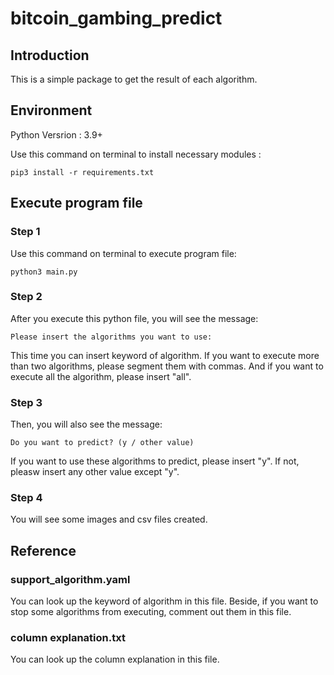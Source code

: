 # bitcoin_gambing_predict
## Introduction
This is a simple package to get the result of each algorithm.

## Environment
Python Versrion : 3.9+

Use this command on terminal to install necessary modules : 
```
pip3 install -r requirements.txt
```

## Execute program file
### Step 1
Use this command on terminal to execute program file:
```
python3 main.py
```
### Step 2
After you execute this python file, you will see the message:
```
Please insert the algorithms you want to use:
```
This time you can insert keyword of algorithm. 
If you want to execute more than two algorithms, please segment them with commas.
And if you want to execute all the algorithm, please insert "all".

### Step 3
Then, you will also see the message:
```
Do you want to predict? (y / other value)
```
If you want to use these algorithms to predict, please insert "y".
If not, pleasw insert any other value except "y".

### Step 4
You will see some images and csv files created.

## Reference
### support_algorithm.yaml
You can look up the keyword of algorithm in this file.
Beside, if you want to stop some algorithms from executing, comment out them in this file.

### column explanation.txt
You can look up the column explanation in this file.


